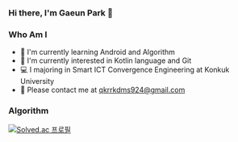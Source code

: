 ### Hi there, I'm Gaeun Park 👋
### Who Am I
- 📖 I'm currently learning Android and Algorithm
- 🌱 I'm currently interested in Kotlin language and Git
- 💻 I majoring in Smart ICT Convergence Engineering at Konkuk University
- 🎈 Please contact me at qkrrkdms924@gmail.com

### Algorithm
[![Solved.ac
프로필](http://mazassumnida.wtf/api/v2/generate_badge?boj=gaeuns)](https://solved.ac/gaeuns)

<!-- ## Git Stats
![Anurag's GitHub stats](https://github-readme-stats.vercel.app/api?username=gaeunpark924&show_icons=true&theme=radical) -->

<!--
**gaeunpark924/gaeunpark924** is a ✨ _special_ ✨ repository because its `README.md` (this file) appears on your GitHub profile.

Here are some ideas to get you started:

- 🔭 I’m currently working on ...
- 🌱 I’m currently learning ...
- 👯 I’m looking to collaborate on ...
- 🤔 I’m looking for help with ...
- 💬 Ask me about ...
- 📫 How to reach me: ...
- 😄 Pronouns: ...
- ⚡ Fun fact: ...
-->
